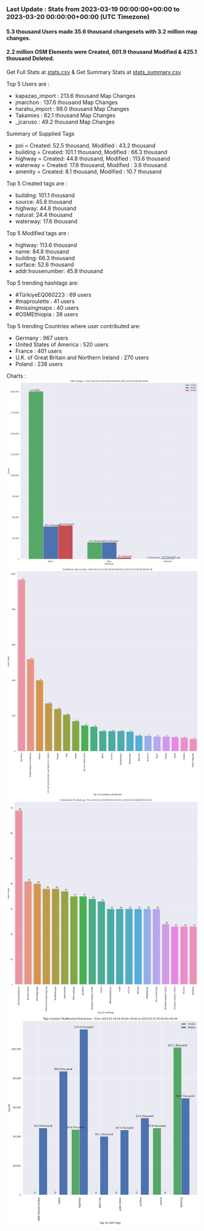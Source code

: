 ### Last Update : Stats from 2023-03-19 00:00:00+00:00 to 2023-03-20 00:00:00+00:00 (UTC Timezone)

#### 5.3 thousand Users made 35.6 thousand changesets with 3.2 million map changes.
#### 2.2 million OSM Elements were Created, 601.9 thousand Modified & 425.1 thousand Deleted.
Get Full Stats at [stats.csv](/stats/Global/Daily/stats.csv)
 & Get Summary Stats at [stats_summary.csv](/stats/Global/Daily/stats_summary.csv)

Top 5 Users are : 
- kapazao_import : 213.6 thousand Map Changes
- jmarchon : 137.6 thousand Map Changes
- harahu_import : 98.0 thousand Map Changes
- Takamies : 62.1 thousand Map Changes
- _jcaruso : 49.2 thousand Map Changes

Summary of Supplied Tags
- poi = Created: 52.5 thousand, Modified : 43.2 thousand
- building = Created: 101.1 thousand, Modified : 66.3 thousand
- highway = Created: 44.8 thousand, Modified : 113.6 thousand
- waterway = Created: 17.6 thousand, Modified : 3.6 thousand
- amenity = Created: 8.1 thousand, Modified : 10.7 thousand


Top 5 Created tags are :
- building: 101.1 thousand
- source: 45.8 thousand
- highway: 44.8 thousand
- natural: 24.4 thousand
- waterway: 17.6 thousand


Top 5 Modified tags are :
- highway: 113.6 thousand
- name: 84.8 thousand
- building: 66.3 thousand
- surface: 52.6 thousand
- addr:housenumber: 45.8 thousand


Top 5 trending hashtags are:
- #TürkiyeEQ060223 : 69 users
- #maproulette : 41 users
- #missingmaps : 40 users
- #OSMEthiopia : 38 users


Top 5 trending Countries where user contributed are:
- Germany : 967 users
- United States of America : 520 users
- France : 401 users
- U.K. of Great Britain and Northern Ireland : 270 users
- Poland : 238 users


 Charts : 
![Alt text](./stats_osm_changes.png) 
![Alt text](./stats_users_per_country.png) 
![Alt text](./stats_users_per_hashtag.png) 
![Alt text](./stats_tags.png) 
